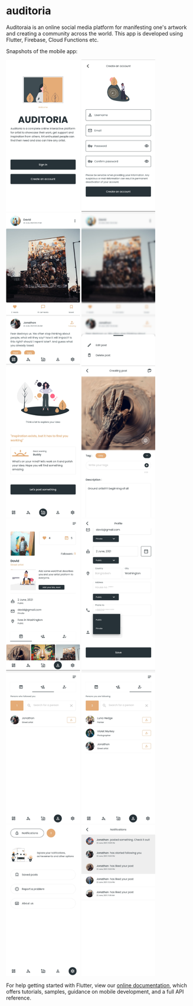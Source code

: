 # auditoria
Auditoraia is an online social media platform for manifesting one's artwork and creating a community across the world. This app is developed using Flutter, Firebase, Cloud Functions etc.

Snapshots of the mobile app:

<p float="left">
  <img src="https://github.com/FarhanNanoCoder/heartify/blob/main/a-2.jpg" width="200" />
  <img src="https://github.com/FarhanNanoCoder/heartify/blob/main/a-3.jpg" width="200" />
  <img src="https://github.com/FarhanNanoCoder/heartify/blob/main/a-8.jpg" width="200" />
  <img src="https://github.com/FarhanNanoCoder/heartify/blob/main/a-9.jpg" width="200" />
  <img src="https://github.com/FarhanNanoCoder/heartify/blob/main/a-21.jpg" width="200" />
  <img src="https://github.com/FarhanNanoCoder/heartify/blob/main/a-24.jpg" width="200" />
  <img src="https://github.com/FarhanNanoCoder/heartify/blob/main/a-28.jpg" width="200" />
  <img src="https://github.com/FarhanNanoCoder/heartify/blob/main/a-33.jpg" width="200" />
  <img src="https://github.com/FarhanNanoCoder/heartify/blob/main/a-37.jpg" width="200" />
  <img src="https://github.com/FarhanNanoCoder/heartify/blob/main/a-38.jpg" width="200" />
  <img src="https://github.com/FarhanNanoCoder/heartify/blob/main/a-40.jpg" width="200" />
  <img src="https://github.com/FarhanNanoCoder/heartify/blob/main/a-41.jpg" width="200" />
</p>

For help getting started with Flutter, view our
[online documentation](https://flutter.dev/docs), which offers tutorials,
samples, guidance on mobile development, and a full API reference.
